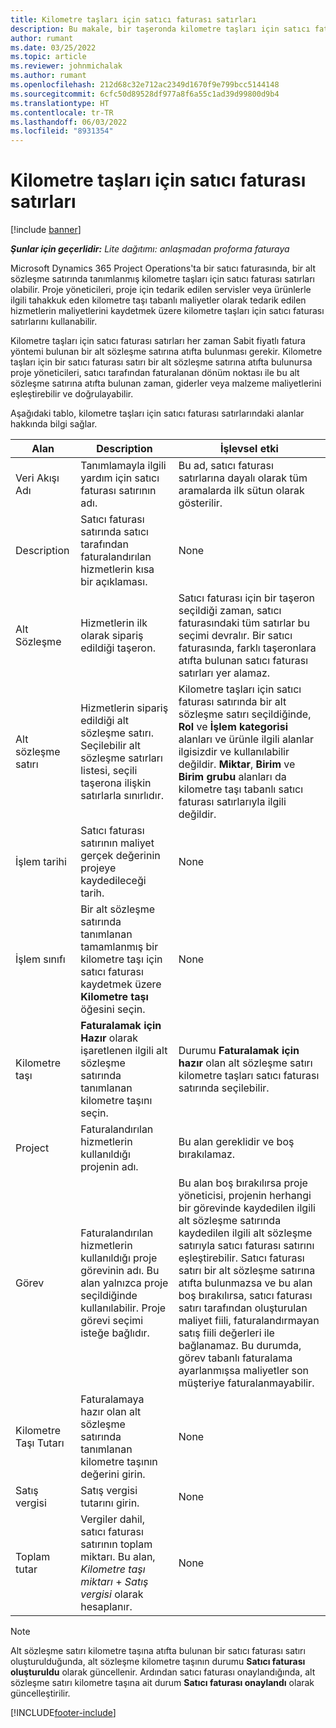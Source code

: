 ```yaml
---
title: Kilometre taşları için satıcı faturası satırları
description: Bu makale, bir taşeronda kilometre taşları için satıcı faturası satırlarının nasıl oluşturulacağını açıklar.
author: rumant
ms.date: 03/25/2022
ms.topic: article
ms.reviewer: johnmichalak
ms.author: rumant
ms.openlocfilehash: 212d68c32e712ac2349d1670f9e799bcc5144148
ms.sourcegitcommit: 6cfc50d89528df977a8f6a55c1ad39d99800d9b4
ms.translationtype: HT
ms.contentlocale: tr-TR
ms.lasthandoff: 06/03/2022
ms.locfileid: "8931354"
---
```

# <a name="vendor-invoice-lines-for-milestones"></a>Kilometre taşları için satıcı faturası satırları

[!include [banner](../../includes/dataverse-preview.md)]

_**Şunlar için geçerlidir:** Lite dağıtımı: anlaşmadan proforma faturaya_

Microsoft Dynamics 365 Project Operations'ta bir satıcı faturasında, bir alt sözleşme satırında tanımlanmış kilometre taşları için satıcı faturası satırları olabilir. Proje yöneticileri, proje için tedarik edilen servisler veya ürünlerle ilgili tahakkuk eden kilometre taşı tabanlı maliyetler olarak tedarik edilen hizmetlerin maliyetlerini kaydetmek üzere kilometre taşları için satıcı faturası satırlarını kullanabilir.

Kilometre taşları için satıcı faturası satırları her zaman Sabit fiyatlı fatura yöntemi bulunan bir alt sözleşme satırına atıfta bulunması gerekir. Kilometre taşları için bir satıcı faturası satırı bir alt sözleşme satırına atıfta bulunursa proje yöneticileri, satıcı tarafından faturalanan dönüm noktası ile bu alt sözleşme satırına atıfta bulunan zaman, giderler veya malzeme maliyetlerini eşleştirebilir ve doğrulayabilir.

Aşağıdaki tablo, kilometre taşları için satıcı faturası satırlarındaki alanlar hakkında bilgi sağlar.

| Alan | Description | İşlevsel etki |
| --- | --- | --- |
| Veri Akışı Adı | Tanımlamayla ilgili yardım için satıcı faturası satırının adı. | Bu ad, satıcı faturası satırlarına dayalı olarak tüm aramalarda ilk sütun olarak gösterilir. |
| Description | Satıcı faturası satırında satıcı tarafından faturalandırılan hizmetlerin kısa bir açıklaması. | None |
| Alt Sözleşme | Hizmetlerin ilk olarak sipariş edildiği taşeron. | Satıcı faturası için bir taşeron seçildiği zaman, satıcı faturasındaki tüm satırlar bu seçimi devralır. Bir satıcı faturasında, farklı taşeronlara atıfta bulunan satıcı faturası satırları yer alamaz. |
| Alt sözleşme satırı | Hizmetlerin sipariş edildiği alt sözleşme satırı. Seçilebilir alt sözleşme satırları listesi, seçili taşerona ilişkin satırlarla sınırlıdır. | Kilometre taşları için satıcı faturası satırında bir alt sözleşme satırı seçildiğinde, **Rol** ve **İşlem kategorisi** alanları ve ürünle ilgili alanlar ilgisizdir ve kullanılabilir değildir. **Miktar**, **Birim** ve **Birim grubu** alanları da kilometre taşı tabanlı satıcı faturası satırlarıyla ilgili değildir. |
| İşlem tarihi | Satıcı faturası satırının maliyet gerçek değerinin projeye kaydedileceği tarih. | None |
| İşlem sınıfı | Bir alt sözleşme satırında tanımlanan tamamlanmış bir kilometre taşı için satıcı faturası kaydetmek üzere **Kilometre taşı** öğesini seçin. | None |
| Kilometre taşı | **Faturalamak için Hazır** olarak işaretlenen ilgili alt sözleşme satırında tanımlanan kilometre taşını seçin. | Durumu **Faturalamak için hazır** olan alt sözleşme satırı kilometre taşları satıcı faturası satırında seçilebilir. |
| Project | Faturalandırılan hizmetlerin kullanıldığı projenin adı. | Bu alan gereklidir ve boş bırakılamaz. |
| Görev | Faturalandırılan hizmetlerin kullanıldığı proje görevinin adı. Bu alan yalnızca proje seçildiğinde kullanılabilir. Proje görevi seçimi isteğe bağlıdır. | Bu alan boş bırakılırsa proje yöneticisi, projenin herhangi bir görevinde kaydedilen ilgili alt sözleşme satırında kaydedilen ilgili alt sözleşme satırıyla satıcı faturası satırını eşleştirebilir. Satıcı faturası satırı bir alt sözleşme satırına atıfta bulunmazsa ve bu alan boş bırakılırsa, satıcı faturası satırı tarafından oluşturulan maliyet fiili, faturalandırmayan satış fiili değerleri ile bağlanamaz. Bu durumda, görev tabanlı faturalama ayarlanmışsa maliyetler son müşteriye faturalanmayabilir. |
| Kilometre Taşı Tutarı | Faturalamaya hazır olan alt sözleşme satırında tanımlanan kilometre taşının değerini girin. | None |
| Satış vergisi | Satış vergisi tutarını girin. | None |
| Toplam tutar | Vergiler dahil, satıcı faturası satırının toplam miktarı. Bu alan, *Kilometre taşı miktarı* + *Satış vergisi* olarak hesaplanır. | None |

> [!NOTE]
> Alt sözleşme satırı kilometre taşına atıfta bulunan bir satıcı faturası satırı oluşturulduğunda, alt sözleşme kilometre taşının durumu **Satıcı faturası oluşturuldu** olarak güncellenir. Ardından satıcı faturası onaylandığında, alt sözleşme satırı kilometre taşına ait durum **Satıcı faturası onaylandı** olarak güncelleştirilir.

[!INCLUDE[footer-include](../../includes/footer-banner.md)]
